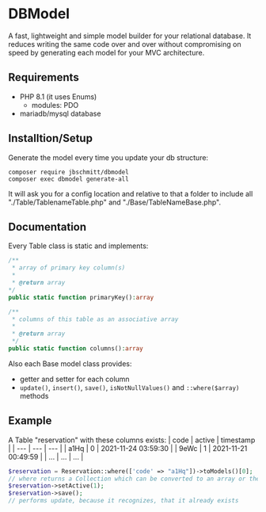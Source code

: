 # DBModel

A fast, lightweight and simple model builder for your relational database. It reduces writing the same code over and over without compromising on speed by generating each model for your MVC architecture.

## Requirements

* PHP 8.1 (it uses Enums)
    * modules: PDO 
* mariadb/mysql database

## Installtion/Setup
Generate the model every time you update your db structure:
```
composer require jbschmitt/dbmodel
composer exec dbmodel generate-all
```

It will ask you for a config location and relative to that a folder to include all "./Table/TablenameTable.php" and "./Base/TableNameBase.php".


## Documentation
Every Table class is static and implements:
```php
/**
 * array of primary key column(s)
 *
 * @return array
*/
public static function primaryKey():array

/**
 * columns of this table as an associative array
 *
 * @return array
 */
public static function columns():array


```

Also each Base model class provides:
* getter and setter for each column
* `update()`, `insert()`, `save()`, `isNotNullValues()` and `::where($array)` methods

## Example
A Table "reservation" with these columns exists:
| code | active | timestamp |
| --- | --- | --- |
| a1Hq | 0 | 2021-11-24 03:59:30 |
| 9eWc | 1 | 2021-11-21 00:49:59 |
| ...  | ... | ... |
<br>

```php
$reservation = Reservation::where(['code' => "a1Hq"])->toModels()[0];
// where returns a Collection which can be converted to an array or the Model
$reservation->setActive(1);
$reservation->save(); 
// performs update, because it recognizes, that it already exists
```
